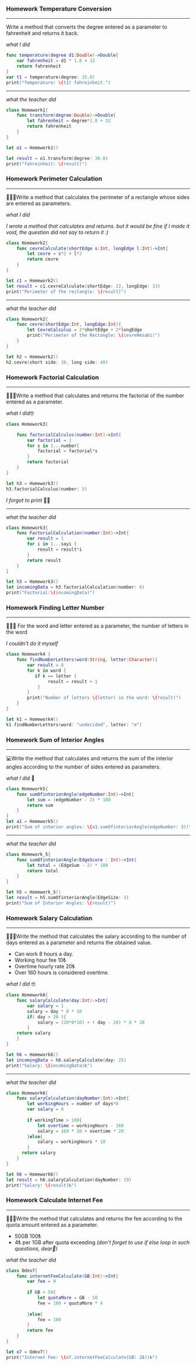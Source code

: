 ### Homework Temperature Conversion
--------------------------------------
Write a method that converts the degree entered as a parameter to fahrenheit and returns it back.

*what I did*

```swift
func temperature(degree d1:Double)->Double{
    var fahrenheit = d1 * 1.8 + 32
    return fahrenheit
}
var t1 = temperature(degree: 15.0)
print("Temperature: \(t1) fahreinheit.")
```
**************************************************

*what the teacher did*

```swift
class Homework1{
    func transform(degree:Double)->Double{
        let fahrenheit = degree*1.8 + 32
        return fahrenheit
    }
}

let o1 = Homework1()

let result = o1.transform(degree: 30.0)
print("fahreinheit: \(result)")
```

### Homework Perimeter Calculation

--------------------------------------

👩🏻‍💻Write a method that calculates the perimeter of a rectangle whose sides are entered as parameters.

*what I did*  

*I wrote a method that calculates and returns. but it would be fine if I made it void, the question did not say to return it :)*

```swift
class Homework2{
    func cevreCalculate(shortEdge s:Int, longEdge l:Int)->Int{
        let cevre = s*2 + l*2
        return cevre
    }
}

let c1 = Homework2()
let result = c1.cevreCalculate(shortEdge: 22, longEdge: 33)
print("Perimeter of the rectangle: \(result)")
```
**************************************************

*what the teacher did*

```swift
class Homework2{
    func cevre(shortEdge:Int, longEdge:Int){
        let CevreCalculus = 2*shortEdge + 2*longEdge
        print("Perimeter of the Rectangle: \(cevreHesabi)")
    }
}

let h2 = Homework2()
h2.cevre(short side: 30, long side: 40)
```


### Homework Factorial Calculation
--------------------------------------

👩🏻‍💻Write a method that calculates and returns the factorial of the number entered as a parameter.

*what I did*🤓

```swift
class Homework3{

    func factorialCalculus(number:Int)->Int{
        var factorial = 1
        for s in 1...number{
            factorial = factorial*s
        }
        return factorial
    }
}

let h3 = Homework3()
h3.factorialCalculus(number: 5)
```
*I forgot to print* 🫠🥴  

**************************************************

*what the teacher did*

```swift
class Homework3{
    func FactorialCalculation(number:Int)->Int{
        var result = 1
        for i in 1...sayi {
            result = result*i
        }
        return result
    }
}

let h3 = Homework3()
let incomingData = h3.factorialCalculation(number: 6)
print("Factorial:\(incomingData)")
```

### Homework Finding Letter Number
------------------------------------------

👩🏻‍💻 For the word and letter entered as a parameter, the number of letters in the word

*I couldn't do it myself*

```swift
class Homework4 {
    func findNumberLetters(word:String, letter:Character){
        var result = 0
        for k in word {
           if k == letter {
                result = result + 1
            }
        }
        print("Number of letters \(letter) in the word: \(result)")
    }
}

let k1 = Homework4()
k1.findNumberLetters(word: "undecided", letter: "e")
```


### Homework Sum of Interior Angles 
------------------------------------------

💻Write the method that calculates and returns the sum of the interior angles according to the number of sides entered as parameters.

*what I did* 🥰

```swift
class Homework5{
    func sumOfinteriorAngle(edgeNumber:Int)->Int{
        let sum = (edgeNumber - 2) * 180
        return sum
    }
}
let a1 = Homework5()
print("Sum of interior angles: \(a1.sumOfinteriorAngle(edgeNumber: 3))")
```
**********
*what the teacher did*

```swift
class Homework_5{
    func sumOfinteriorAngle(EdgeScore : Int)->Int{
        let total = (EdgeSum - 2) * 180
        return total
    }
}

let h5 = Homework_5()
let result = h5.sumOfinteriorAngle(EdgeSize: 3)
print("Sum of Interior Angles: \(result)")
```

### Homework Salary Calculation
--------------------------------------

👩🏻‍💻Write the method that calculates the salary according to the number of days entered as a parameter and returns the obtained value.
- Can work 8 hours a day.
- Working hour fee 10₺
- Overtime hourly rate 20₺
- Over 160 hours is considered overtime.

*what I did* 🤓

```swift
class Homework6{
    func salaryCalculate(day:Int)->Int{
        var salary = 1
        salary = day * 8 * 10
        if( day > 20 ){
            salary = (20*8*10) + ( day - 20) * 8 * 20
        }
    return salary
    }
}

let h6 = Homework6()
let incomingData = h6.salaryCalculate(day: 25)
print("Salary: \(incomingData)₺")
```
*******************************************
*what the teacher did*


```swift
class Homework6{
    func salaryCalculation(dayNumber:Int)->Int{
        let workingHours = number of days*8
        var salary = 0
        
        if workingTime > 160{
            let overtime = workingHours - 160
            salary = 160 * 10 + overtime * 20
        }else{
            salary = workingHours * 10
        }
      return salary
    }
}

let h6 = Homework6()
let result = h6.salaryCalculation(dayNumber: 19)
print("Salary: \(result)₺")

```

### Homework Calculate Internet Fee
--------------------------------------

👩🏻‍💻Write the method that calculates and returns the fee according to the quota amount entered as a parameter.
- 50GB 100₺
- 4₺ per 1GB after quota exceeding
*(don't forget to use if else loop in such questions, dear🥰)*

*what the teacher did*

```swift
class Odev7{
    func internetFeeCalculate(GB:Int)->Int{
        var fee = 0
        
        if GB > 50{
            let quotaMore = GB - 50
            fee = 100 + quotaMore * 4
            
        }else{
            fee = 100
        }
        return fee
    }
}

let o7 = Odev7()
print("Internet Fee: \(o7.internetFeeCalculate(GB: 28))₺")
```

